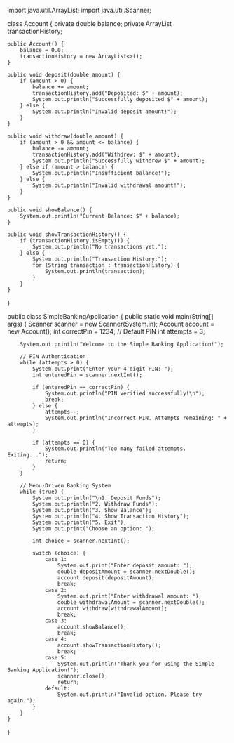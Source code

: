 import java.util.ArrayList;
import java.util.Scanner;

class Account {
    private double balance;
    private ArrayList<String> transactionHistory;

    public Account() {
        balance = 0.0;
        transactionHistory = new ArrayList<>();
    }

    public void deposit(double amount) {
        if (amount > 0) {
            balance += amount;
            transactionHistory.add("Deposited: $" + amount);
            System.out.println("Successfully deposited $" + amount);
        } else {
            System.out.println("Invalid deposit amount!");
        }
    }

    public void withdraw(double amount) {
        if (amount > 0 && amount <= balance) {
            balance -= amount;
            transactionHistory.add("Withdrew: $" + amount);
            System.out.println("Successfully withdrew $" + amount);
        } else if (amount > balance) {
            System.out.println("Insufficient balance!");
        } else {
            System.out.println("Invalid withdrawal amount!");
        }
    }

    public void showBalance() {
        System.out.println("Current Balance: $" + balance);
    }

    public void showTransactionHistory() {
        if (transactionHistory.isEmpty()) {
            System.out.println("No transactions yet.");
        } else {
            System.out.println("Transaction History:");
            for (String transaction : transactionHistory) {
                System.out.println(transaction);
            }
        }
    }
}

public class SimpleBankingApplication {
    public static void main(String[] args) {
        Scanner scanner = new Scanner(System.in);
        Account account = new Account();
        int correctPin = 1234; // Default PIN
        int attempts = 3;

        System.out.println("Welcome to the Simple Banking Application!");

        // PIN Authentication
        while (attempts > 0) {
            System.out.print("Enter your 4-digit PIN: ");
            int enteredPin = scanner.nextInt();

            if (enteredPin == correctPin) {
                System.out.println("PIN verified successfully!\n");
                break;
            } else {
                attempts--;
                System.out.println("Incorrect PIN. Attempts remaining: " + attempts);
            }

            if (attempts == 0) {
                System.out.println("Too many failed attempts. Exiting...");
                return;
            }
        }

        // Menu-Driven Banking System
        while (true) {
            System.out.println("\n1. Deposit Funds");
            System.out.println("2. Withdraw Funds");
            System.out.println("3. Show Balance");
            System.out.println("4. Show Transaction History");
            System.out.println("5. Exit");
            System.out.print("Choose an option: ");

            int choice = scanner.nextInt();

            switch (choice) {
                case 1:
                    System.out.print("Enter deposit amount: ");
                    double depositAmount = scanner.nextDouble();
                    account.deposit(depositAmount);
                    break;
                case 2:
                    System.out.print("Enter withdrawal amount: ");
                    double withdrawalAmount = scanner.nextDouble();
                    account.withdraw(withdrawalAmount);
                    break;
                case 3:
                    account.showBalance();
                    break;
                case 4:
                    account.showTransactionHistory();
                    break;
                case 5:
                    System.out.println("Thank you for using the Simple Banking Application!");
                    scanner.close();
                    return;
                default:
                    System.out.println("Invalid option. Please try again.");
            }
        }
    }
}
